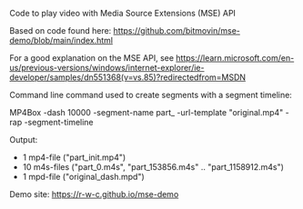 
Code to play video with Media Source Extensions (MSE) API

Based on code found here: 
https://github.com/bitmovin/mse-demo/blob/main/index.html

For a good explanation on the MSE API, see 
https://learn.microsoft.com/en-us/previous-versions/windows/internet-explorer/ie-developer/samples/dn551368(v=vs.85)?redirectedfrom=MSDN

Command line command used to create segments with a segment timeline:

MP4Box -dash 10000 -segment-name part_  -url-template "original.mp4" -rap -segment-timeline

Output:
* 1 mp4-file ("part_init.mp4")
* 10 m4s-files ("part_0.m4s", "part_153856.m4s" .. "part_1158912.m4s")
* 1 mpd-file ("original_dash.mpd")


Demo site: https://r-w-c.github.io/mse-demo
